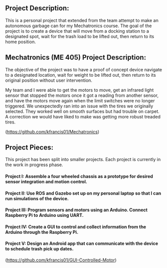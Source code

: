 
## Project Description:

<p>This is a personal project that extended from the team attempt to make an
autonomous garbage can for my Mechatronics course. The goal of the project
is to create a device that will move from a docking station to a designated spot,
wait for the trash load to be lifted out, then return to its home position.<p>

## Mechatronics (ME 405) Project Description:
<p>The objective of the project was to have a
proof of concept device navigate to a
designated location, wait for weight to be lifted
out, then return to its original position without
user intervention.<p>
<p>My team and I were able to get the motors to move, get an infrared light sensor that stopped
the motors once it got a reading from another sensor, and have the motors move again when
the limit switches were no longer triggered.
We unexpectedly ran into an issue with the tires we originally selected. They worked well
on smooth surfaces but had trouble on carpet. A correction we would have liked to make was getting more robust treaded tires.<p>
  
(https://github.com/kfrancis01/Mechatronics)
  
## Project Pieces:

<p>This project has been split into smaller projects. Each project is currently in the work in progress phase.<p>

#### Project I: Assemble a four wheeled chassis as a prototype for desired sensor integration and motion control.

#### Project II: Use ROS and Gazebo set up on my personal laptop so that I can run simulations of the device.

#### Project III: Program sensors and motors using an Arduino. Connect Raspberry Pi to Arduino using UART.

#### Project IV: Create a GUI to control and collect information from the Arduino through the Raspberry Pi.

#### Project V: Design an Android app that can communicate with the device to schedule trash pick up dates.

(https://github.com/kfrancis01/GUI-Controlled-Motor)
